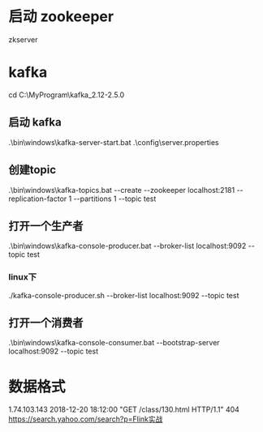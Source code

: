 # 启动 zookeeper
zkserver

# kafka

cd C:\MyProgram\kafka_2.12-2.5.0

## 启动 kafka
.\bin\windows\kafka-server-start.bat .\config\server.properties

## 创建topic
.\bin\windows\kafka-topics.bat --create --zookeeper localhost:2181 --replication-factor 1 --partitions 1 --topic test

## 打开一个生产者
.\bin\windows\kafka-console-producer.bat --broker-list localhost:9092 --topic test
### linux下
./kafka-console-producer.sh --broker-list localhost:9092 --topic test
## 打开一个消费者
.\bin\windows\kafka-console-consumer.bat --bootstrap-server localhost:9092 --topic test

# 数据格式
1.74.103.143    2018-12-20 18:12:00    "GET /class/130.html HTTP/1.1"    404    https://search.yahoo.com/search?p=Flink实战